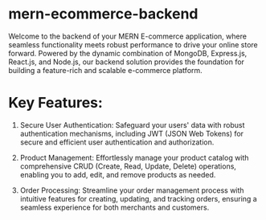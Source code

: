 # mern-ecommerce-backend

Welcome to the backend of your MERN E-commerce application, where seamless functionality meets robust performance to drive your online store forward. Powered by the dynamic combination of MongoDB, Express.js, React.js, and Node.js, our backend solution provides the foundation for building a feature-rich and scalable e-commerce platform.

# Key Features:

1. Secure User Authentication: Safeguard your users' data with robust authentication mechanisms, including JWT (JSON Web Tokens) for secure and efficient user authentication and authorization.

2. Product Management: Effortlessly manage your product catalog with comprehensive CRUD (Create, Read, Update, Delete) operations, enabling you to add, edit, and remove products as needed.

3. Order Processing: Streamline your order management process with intuitive features for creating, updating, and tracking orders, ensuring a seamless experience for both merchants and customers.

